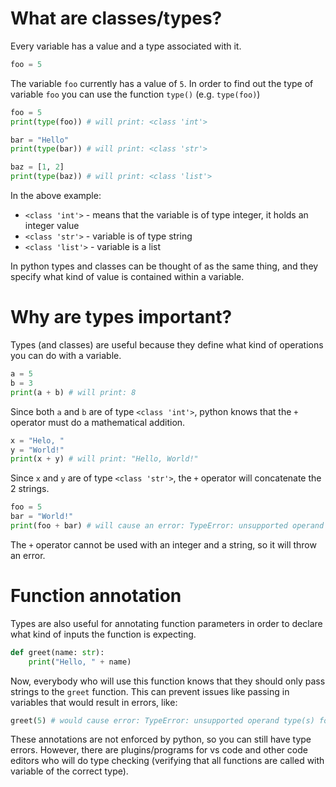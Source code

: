 # What are classes/types?

Every variable has a value and a type associated with it.

```python
foo = 5
```

The variable `foo` currently has a value of `5`. In order to find out the
type of variable `foo` you can use the function `type()` (e.g. `type(foo)`)

```python
foo = 5
print(type(foo)) # will print: <class 'int'>

bar = "Hello"
print(type(bar)) # will print: <class 'str'>

baz = [1, 2]
print(type(baz)) # will print: <class 'list'>
```

In the above example:

* `<class 'int'>` - means that the variable is of type integer, it holds
an integer value
* `<class 'str'>` - variable is of type string
* `<class 'list'>` - variable is a list

In python types and classes can be thought of as the same thing, and they
specify what kind of value is contained within a variable.

# Why are types important?

Types (and classes) are useful because they define what kind of operations
you can do with a variable.

```python
a = 5
b = 3
print(a + b) # will print: 8
```

Since both `a` and `b` are of type `<class 'int'>`, python knows that the `+` operator
must do a mathematical addition.


```python
x = "Helo, "
y = "World!"
print(x + y) # will print: "Hello, World!"
```

Since `x` and `y` are of type `<class 'str'>`, the `+` operator will concatenate the 2 strings.

```python
foo = 5
bar = "World!"
print(foo + bar) # will cause an error: TypeError: unsupported operand type(s) for +: 'int' and 'str'
```

The `+` operator cannot be used with an integer and a string, so it will throw an error.

# Function annotation

Types are also useful for annotating function parameters in order to declare
what kind of inputs the function is expecting.

```python
def greet(name: str):
    print("Hello, " + name)
```

Now, everybody who will use this function knows that they should only pass strings to the `greet`
function. This can prevent issues like passing in variables that would result in errors, like:

```python
greet(5) # would cause error: TypeError: unsupported operand type(s) for +: 'int' and 'str'
```

These annotations are not enforced by python, so you can still have type errors.
However, there are plugins/programs for vs code and other code editors who will do type checking
(verifying that all functions are called with variable of the correct type).

